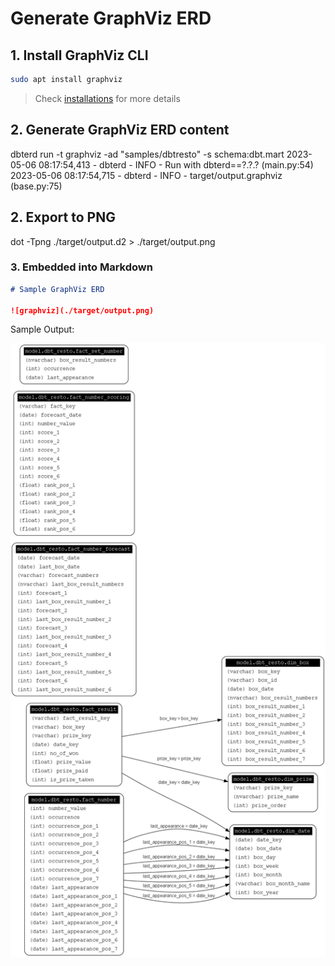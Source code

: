 # Generate GraphViz ERD

## 1. Install GraphViz CLI

```bash
sudo apt install graphviz
```

> Check [installations](https://graphviz.org/download/#linux) for more details

## 2. Generate GraphViz ERD content

<div class="termynal" data-ty-startDelay="600">
    <span data-ty="input" data-ty-prompt="$ ~/repo>">dbterd run -t graphviz -ad "samples/dbtresto" -s schema:dbt.mart</span>
    <span data-ty>2023-05-06 08:17:54,413 - dbterd - INFO - Run with dbterd==?.?.? (main.py:54)</span>
    <span data-ty>2023-05-06 08:17:54,715 - dbterd - INFO - target/output.graphviz (base.py:75)</span>
</div>

## 2. Export to PNG

<div class="termynal" data-ty-startDelay="600">
    <span data-ty="input" data-ty-prompt="$ ~/repo>">dot -Tpng ./target/output.d2 > ./target/output.png</span>
    <span data-ty data-ty-prompt="$ ~/repo>"></span>
</div>

### 3. Embedded into Markdown

```markdown
# Sample GraphViz ERD

![graphviz](./target/output.png)
```

Sample Output:

![graphviz](https://raw.githubusercontent.com/datnguye/dbterd/main/samples/dbtresto/graphviz.png)

